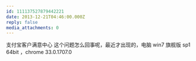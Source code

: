 ```yaml
---
id: 111137527879442221
date: 2013-12-21T04:46:00.000Z
reply: false
media_attachments: 0
---
```


支付宝客户满意中心 这个问题怎么回事呢，最近才出现的，电脑 win7 旗舰版 sp1 64bit ，chrome 33.0.1707.0 ​​​​

